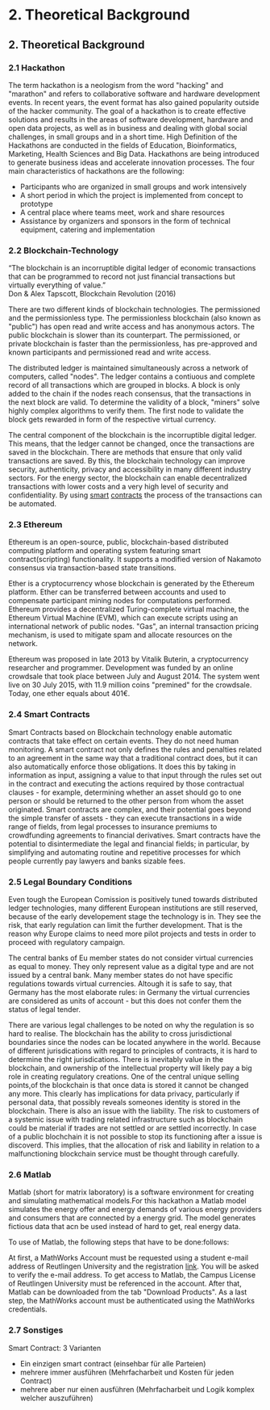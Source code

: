 # 2. Theoretical Background

## 2. Theoretical Background

### 2.1 Hackathon

The term hackathon is a neologism from the word "hacking" and "marathon" and refers to collaborative software and hardware development events. In recent years, the event format has also gained popularity outside of the hacker community. The goal of a hackathon is to create effective solutions and results in the areas of software development, hardware and open data projects, as well as in business and dealing with global social challenges, in small groups and in a short time. High Definition of the Hackathons are conducted in the fields of Education, Bioinformatics, Marketing, Health Sciences and Big Data. Hackathons are being introduced to generate business ideas and accelerate innovation processes. The four main characteristics of hackathons are the following:

* Participants who are organized in small groups and work intensively
* A short period in which the project is implemented from concept to prototype
* A central place where teams meet, work and share resources
* Assistance by organizers and sponsors in the form of technical equipment, catering and implementation

### 2.2 Blockchain-Technology

“The blockchain is an incorruptible digital ledger of economic transactions that can be programmed to record not just financial transactions but virtually everything of value.”  
 Don & Alex Tapscott, Blockchain Revolution \(2016\)

There are two different kinds of blockchain technologies. The permissioned and the permissionless type. The permissionless blockchain \(also known as "public"\) has open read and write access and has anonymous actors. The public blockchain is slower than its counterpart. The permissioned, or private blockchain is faster than the permissionless, has pre-approved and known participants and permissioned read and write access.

The distributed ledger is maintained simultaneously across a network of computers, called "nodes". The ledger contains a contiuous and complete record of all transactions which are grouped in blocks. A block is only added to the chain if the nodes reach consensus, that the transactions in the next block are valid. To determine the validity of a block, "miners" solve highly complex algorithms to verify them. The first node to validate the block gets rewarded in form of the respective virtual currency.

The central component of the blockchain is the incorruptible digital ledger. This means, that the ledger cannot be changed, once the transactions are saved in the blockchain. There are methods that ensure that only valid transactions are saved. By this, the blockchain technology can improve security, authenticity, privacy and accessibility in many different industry sectors. For the energy sector, the blockchain can enable decentralized transactions with lower costs and a very high level of security and confidentiality. By using [smart](https://dee-scm-blockchain-project.gitbook.io/dee-scm/%7E/edit/drafts/-LGjDzSUX-JiosmKTmfe/seite-2#2-4-smart-contracts) [contracts](https://dee-scm-blockchain-project.gitbook.io/dee-scm/%7E/edit/drafts/-LGjDzSUX-JiosmKTmfe/seite-2#2-4-smart-contracts) the process of the transactions can be automated.

### 2.3 Ethereum

Ethereum is an open-source, public, blockchain-based distributed computing platform and operating system featuring smart contract\(scripting\) functionality. It supports a modified version of Nakamoto consensus via transaction-based state transitions.

Ether is a cryptocurrency whose blockchain is generated by the Ethereum platform. Ether can be transferred between accounts and used to compensate participant mining nodes for computations performed. Ethereum provides a decentralized Turing-complete virtual machine, the Ethereum Virtual Machine \(EVM\), which can execute scripts using an international network of public nodes. "Gas", an internal transaction pricing mechanism, is used to mitigate spam and allocate resources on the network.

Ethereum was proposed in late 2013 by Vitalik Buterin, a cryptocurrency researcher and programmer. Development was funded by an online crowdsale that took place between July and August 2014. The system went live on 30 July 2015, with 11.9 million coins "premined" for the crowdsale. Today, one ether equals about 401€.

### 2.4 Smart Contracts

Smart Contracts based on Blockchain technology enable automatic contracts that take effect on certain events. They do not need human monitoring. A smart contract not only defines the rules and penalties related to an agreement in the same way that a traditional contract does, but it can also automatically enforce those obligations. It does this by taking in information as input, assigning a value to that input through the rules set out in the contract and executing the actions required by those contractual clauses - for example, determining whether an asset should go to one person or should be returned to the other person from whom the asset originated. Smart contracts are complex, and their potential goes beyond the simple transfer of assets - they can execute transactions in a wide range of fields, from legal processes to insurance premiums to crowdfunding agreements to financial derivatives. Smart contracts have the potential to disintermediate the legal and financial fields; in particular, by simplifying and automating routine and repetitive processes for which people currently pay lawyers and banks sizable fees.

### 2.5 Legal Boundary Conditions

Even tough the European Comission is positively tuned towards distributed ledger technologies, many different European institutions are still reserved, because of the early developement stage the technology is in. They see the risk, that early regulation can limit the further development. That is the reason why Europe claims to need more pilot projects and tests in order to proceed with regulatory campaign.

The central banks of Eu member states do not consider virtual currencies as equal to money. They only represent value as a digital type and are not issued by a central bank. Many member states do not have specific regulations towards virtual currencies. Altough it is safe to say, that Germany has the most elaborate rules: in Germany the virtual currencies are considered as units of account - but this does not confer them the status of legal tender.

There are various legal challenges to be noted on why the regulation is so hard to realise. The blockchain has the ability to cross jurisdictional boundaries since the nodes can be located anywhere in the world. Because of different jurisdications with regard to principles of contracts, it is hard to determine the right jurisdications. There is inevitably value in the blockchain, and ownership of the intellectual property will likely pay a big role in creating regulatory creations. One of the central unique selling points,of the blockchain is that once data is stored it cannot be changed any more. This clearly has implications for data privacy, particularly if personal data, that possibly reveals someones identity is stored in the blockchain. There is also an issue with the liability. The risk to customers of a systemic issue with trading related infrastructure such as blockchain could be material if trades are not settled or are settled incorrectly. In case of a public blochchain it is not possible to stop its functioning after a issue is discoverd. This implies, that the allocation of risk and liability in relation to a malfunctioning blockchain service must be thought through carefully.

### 2.6 Matlab

 Matlab \(short for  matrix laboratory\) is a software environment for creating and simulating mathematical models.For this hackathon a Matlab model simulates the energy offer and energy demands of various energy providers and consumers that are connected by a energy grid. The model generates fictious data that acn be used instead of hard to get, real energy data.

To use of Matlab, the following steps that have to be done:follows:

At first, a MathWorks Account must be requested using a student e-mail address of Reutlingen University and the registration [link](https://de.mathworks.com/mwaccount/register). You will be asked to verify the e-mail address. To get access to Matlab, the Campus License of Reutlingen University must be referenced in the account. After that, Matlab can be downloaded from the tab "Download Products". As a last step, the MathWorks account must be authenticated using the MathWorks credentials.

### 2.7 Sonstiges

Smart Contract: 3 Varianten

* Ein einzigen smart contract \(einsehbar für alle Parteien\)
* mehrere immer ausführen \(Mehrfacharbeit und Kosten für jeden Contract\)
* mehrere aber nur einen ausführen \(Mehrfacharbeit und Logik komplex welcher auszuführen\)

